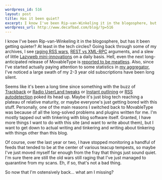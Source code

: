 ```yaml
--- 
wordpress_id: 516
layout: post
title: Has it been quiet?
excerpt: I know I've been Rip-van-Winkeling it in the blogosphere, but has it been getting quieter around here?
wordpress_url: http://www.decafbad.com/blog/?p=516
---
```

I know I've been Rip-van-Winkeling it in the blogosphere, but has it been getting quieter?  At least in the tech circles?  Going back through some of my archives, I see [raging RSS wars][rss_wars], [REST vs XML-RPC][rest_vs_xmlrpc] arguments, and a slew of little [Lazyweb mini-innovations][lazyweb] on a daily basis.  Hell, even the next long-anticipated release of MovableType is [reported to be meatless][mt_beef].  Also, since I've started actually paying attention to some statistics in [my aggregator][dbagg2], I've noticed a large swath of my 2-3 year old subscriptions have been long silent.  

Seems like it's been a long time since something with the buzz of [Trackback][trackback_buzz] or [Radio UserLand tweaks][radio_tweaks] or [Instant outlining][io] or [RSS autodetection][rss_autodetection] poked its head up.  Maybe it's just blog tech reaching a plateau of relative maturity, or maybe everyone's just getting bored with this stuff.  Personally, one of the main reasons I switched back to MovableType was because of all the long-solved problems and plugins written for me.  I'm mostly tapped out with tinkering with blog software itself.  Granted, I have more things I want to do with this site (and want to write about them), but I want to get down to actual writing and tinkering and writing about tinkering with things other than this blog.

Of course, over the last year or two, I have stopped monitoring a handful of feeds that tended to be at the center of various teacup tempests, so maybe I've just moved myself far enough from the fray that things just sound quiet.  I'm sure there are still the old wars still raging that I've just managed to quarantine from my scans.  Eh, if so, that's not a bad thing.

So now that I'm ostensively back...  what am I missing?

[io]: http://radio.outliners.com/beta
[mt_beef]: http://www.sixapart.com/corner/archives/2004/04/wheres_the_beef.shtml
[lazyweb]: http://www.lazyweb.org/
[rest_vs_xmlrpc]: http://www.decafbad.com/blog/2002/11/26/oooccb
[rss_wars]: http://www.decafbad.com/blog/2002/09/17/ooobgh
[trackback_buzz]: http://www.movabletype.org/trackback/archives/000300.html#000300
[radio_tweaks]: http://www.theshiftedlibrarian.com/stories/2002/03/06/howToDisplayWhichRssFeedsYoureSubscribedTo.html
[rss_autodetection]: http://www.decafbad.com/blog/2002/05/31/oooago
[dbagg2]: http://www.decafbad.com/cvs/dbagg2/
